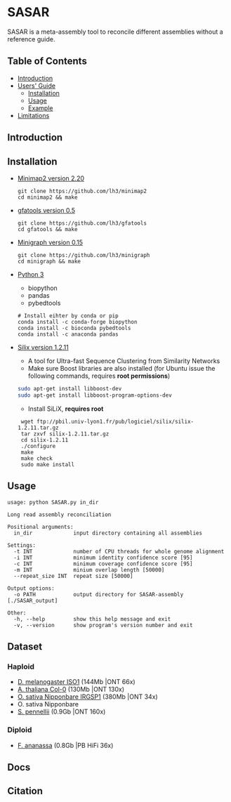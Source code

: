 # SASAR 

SASAR is a meta-assembly tool to reconcile different assemblies without a reference guide. 

## Table of Contents

- [Introduction](#intro)
- [Users' Guide](#uguide)
  - [Installation](#install)
  - [Usage](#Usage)
  - [Example](#example)
- [Limitations](#limit)

## <a name="intro"></a>Introduction

## <a name="install"></a>Installation

- [Minimap2 version 2.20](https://github.com/lh3/minimap2) 
   ```
   git clone https://github.com/lh3/minimap2
   cd minimap2 && make
   ```
- [gfatools version 0.5](https://github.com/lh3/gfatools) 
   ```
   git clone https://github.com/lh3/gfatools
   cd gfatools && make
   ```

- [Minigraph version 0.15](https://github.com/lh3/minigraph)
   ```
   git clone https://github.com/lh3/minigraph
   cd minigraph && make
   ```
- [Python 3 ](https://salishsea-meopar-docs.readthedocs.io/en/latest/work_env/python3_conda_environment.html)
    * biopython
    * pandas
    * pybedtools
   ```
   # Install eihter by conda or pip
   conda install -c conda-forge biopython
   conda install -c bioconda pybedtools
   conda install -c anaconda pandas
   ```
- [Silix version 1.2.11](https://bmcbioinformatics.biomedcentral.com/articles/10.1186/1471-2105-12-116)
   * A tool for Ultra-fast Sequence Clustering from Similarity Networks 
   * Make sure Boost libraries are also installed (for Ubuntu issue the following commands, requires **root permissions**)
   ```bash
   sudo apt-get install libboost-dev
   sudo apt-get install libboost-program-options-dev
   ```
   * Install SiLiX, **requires root**
   ```
    wget ftp://pbil.univ-lyon1.fr/pub/logiciel/silix/silix-1.2.11.tar.gz
    tar zxvf silix-1.2.11.tar.gz
    cd silix-1.2.11
    ./configure
    make
    make check
    sudo make install
    ```

## <a name="Usage"></a>Usage
```
usage: python SASAR.py in_dir

Long read assembly reconciliation

Positional arguments:
  in_dir             input directory containing all assemblies

Settings:
  -t INT             number of CPU threads for whole genome alignment
  -i INT             minimum identity confidence score [95]
  -c INT             minimum coverage confidence score [95]
  -m INT             minium overlap length [50000]
  --repeat_size INT  repeat size [50000]

Output options:
  -o PATH            output directory for SASAR-assembly [./SASAR_output]

Other:
  -h, --help         show this help message and exit
  -v, --version      show program's version number and exit
```
## Dataset 
### Haploid
- [D. melanogaster ISO1](https://www.ncbi.nlm.nih.gov/sra/SRX3676783) (144Mb |ONT 66x)
- [A. thaliana Col-0](https://www.ebi.ac.uk/ena/browser/view/PRJEB34954) (130Mb |ONT 130x)
- [O. sativa Nipponbare IRGSP1](https://www.ebi.ac.uk/ena/browser/view/PRJEB34954) (380Mb |ONT 34x)
- O. sativa Nipponbare
- [S. pennellii](https://plabipd.de/portal/solanum-pennellii) (0.9Gb |ONT 160x)

### Diploid
- [F. ananassa](https://www.ncbi.nlm.nih.gov/sra/?term=SRR11606867) (0.8Gb	|PB HiFi 36x)

## Docs
## Citation
